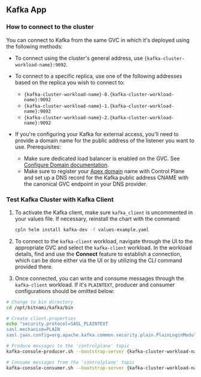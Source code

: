 ## Kafka App

### How to connect to the cluster

You can connect to Kafka from the same GVC in which it's deployed using the following methods:

- To connect using the cluster's general address, use `{kafka-cluster-workload-name}:9092`.

- To connect to a specific replica, use one of the following addresses based on the replica you wish to connect to:
  - `{kafka-cluster-workload-name}-0.{kafka-cluster-workload-name}:9092`
  - `{kafka-cluster-workload-name}-1.{kafka-cluster-workload-name}:9092`
  - `{kafka-cluster-workload-name}-2.{kafka-cluster-workload-name}:9092`

- If you're configuring your Kafka for external access, you'll need to provide a domain name for the public address of the listener you want to use. Prerequisites:
  - Make sure dedicated load balancer is enabled on the GVC. See [Configure Domain documentation](https://docs.controlplane.com/guides/configure-domain#dedicated-load-balancing).
  - Make sure to register your [Apex domain](https://docs.controlplane.com/reference/domain#apex-domain-considerations) name with Control Plane and set up a DNS record for the Kafka public address CNAME with the canonical GVC endpoint in your DNS provider.

### Test Kafka Cluster with Kafka Client

1. To activate the Kafka client, make sure `kafka_client` is uncommented in your values file. If necessary, reinstall the chart with the command:
   ```bash
   cpln helm install kafka-dev -f values-example.yaml
   ```

2. To connect to the `kafka-client` workload, navigate through the UI to the appropriate GVC and select the `kafka-client` workload. In the workload details, find and use the **Connect** feature to establish a connection, which can be done either via the UI or by utilizing the CLI command provided there.

3. Once connected, you can write and consume messages through the `kafka-client` workload. If it's `PLAINTEXT`, producer and consumer configurations should be omitted below:

```BASH
# Change to bin directory
cd /opt/bitnami/kafka/bin

# Create client.properties
echo "security.protocol=SASL_PLAINTEXT
sasl.mechanism=PLAIN
sasl.jaas.config=org.apache.kafka.common.security.plain.PlainLoginModule required username=\"kafka-admin\" password=\"fkor3Dro52oodA\";" > ./client.properties

# Produce messages to the 'controlplane' topic
kafka-console-producer.sh --bootstrap-server {kafka-cluster-workload-name}:9092 --topic controlplane --producer.config ./client.properties

# Consume messages from the 'controlplane' topic
kafka-console-consumer.sh --bootstrap-server {kafka-cluster-workload-name}:9092 --topic controlplane --from-beginning --consumer.config ./client.properties
```